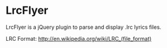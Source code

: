 LrcFlyer
=========

LrcFlyer is a jQuery plugin to parse and display .lrc lyrics files.


LRC Format: http://en.wikipedia.org/wiki/LRC_(file_format)
